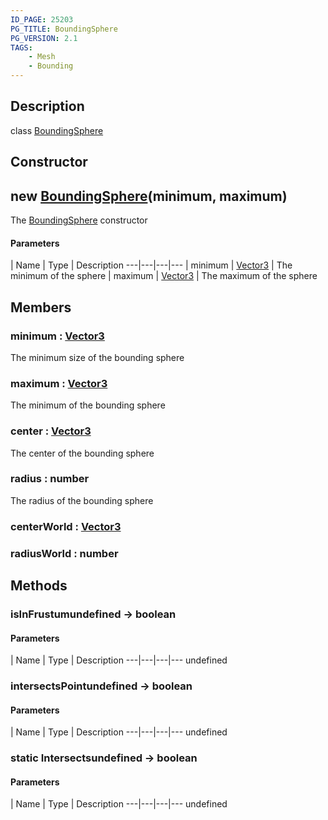 ```yaml
---
ID_PAGE: 25203
PG_TITLE: BoundingSphere
PG_VERSION: 2.1
TAGS:
    - Mesh
    - Bounding
---
```

## Description

class [BoundingSphere](/classes/2.4/BoundingSphere)



## Constructor

## new [BoundingSphere](/classes/2.4/BoundingSphere)(minimum, maximum)

The [BoundingSphere](/classes/2.4/BoundingSphere) constructor

#### Parameters
 | Name | Type | Description
---|---|---|---
 | minimum | [Vector3](/classes/2.4/Vector3) |    The minimum of the sphere
 | maximum | [Vector3](/classes/2.4/Vector3) |    The maximum of the sphere
## Members

### minimum : [Vector3](/classes/2.4/Vector3)

The minimum size of the bounding sphere

### maximum : [Vector3](/classes/2.4/Vector3)

The minimum of the bounding sphere

### center : [Vector3](/classes/2.4/Vector3)

The center of the bounding sphere

### radius : number

The radius of the bounding sphere

### centerWorld : [Vector3](/classes/2.4/Vector3)



### radiusWorld : number



## Methods

### isInFrustumundefined &rarr; boolean



#### Parameters
 | Name | Type | Description
---|---|---|---
undefined
### intersectsPointundefined &rarr; boolean



#### Parameters
 | Name | Type | Description
---|---|---|---
undefined
### static Intersectsundefined &rarr; boolean



#### Parameters
 | Name | Type | Description
---|---|---|---
undefined
